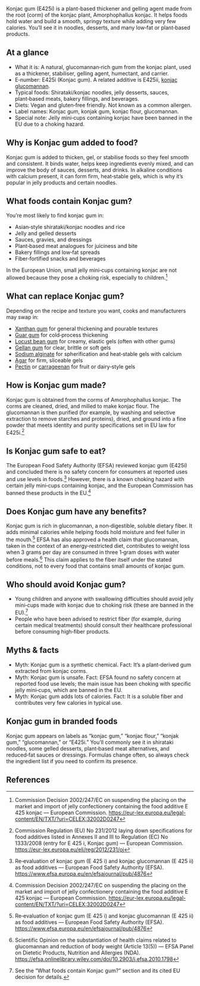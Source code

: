 Konjac gum (E425i) is a plant-based thickener and gelling agent made from the root (corm) of the konjac plant, Amorphophallus konjac. It helps foods hold water and build a smooth, springy texture while adding very few calories. You’ll see it in noodles, desserts, and many low‑fat or plant‑based products.

<!--more-->

## At a glance
- What it is: A natural, glucomannan‑rich gum from the konjac plant, used as a thickener, stabiliser, gelling agent, humectant, and carrier.
- E‑number: E425i (Konjac gum). A related additive is E425ii, [konjac glucomannan](/e425ii-konjac-glucomannan).
- Typical foods: Shirataki/konjac noodles, jelly desserts, sauces, plant‑based meats, bakery fillings, and beverages.
- Diets: Vegan and gluten‑free friendly. Not known as a common allergen.
- Label names: Konjac gum, konjak gum, konjac flour, glucomannan.
- Special note: Jelly mini‑cups containing konjac have been banned in the EU due to a choking hazard.

## Why is Konjac gum added to food?
Konjac gum is added to thicken, gel, or stabilise foods so they feel smooth and consistent. It binds water, helps keep ingredients evenly mixed, and can improve the body of sauces, desserts, and drinks. In alkaline conditions with calcium present, it can form firm, heat‑stable gels, which is why it’s popular in jelly products and certain noodles.

## What foods contain Konjac gum?
You’re most likely to find konjac gum in:
- Asian‑style shirataki/konjac noodles and rice
- Jelly and gelled desserts
- Sauces, gravies, and dressings
- Plant‑based meat analogues for juiciness and bite
- Bakery fillings and low‑fat spreads
- Fiber‑fortified snacks and beverages

In the European Union, small jelly mini‑cups containing konjac are not allowed because they pose a choking risk, especially to children.[^2]

## What can replace Konjac gum?
Depending on the recipe and texture you want, cooks and manufacturers may swap in:
- [Xanthan gum](/e415-xanthan-gum) for general thickening and pourable textures
- [Guar gum](/e412-guar-gum) for cold‑process thickening
- [Locust bean gum](/e410-locust-bean-gum) for creamy, elastic gels (often with other gums)
- [Gellan gum](/e418-gellan-gum) for clear, brittle or soft gels
- [Sodium alginate](/e401-sodium-alginate) for spherification and heat‑stable gels with calcium
- [Agar](/e406-agar) for firm, sliceable gels
- [Pectin](/e440a-pectin) or [carrageenan](/e407-carrageenan) for fruit or dairy‑style gels

## How is Konjac gum made?
Konjac gum is obtained from the corms of Amorphophallus konjac. The corms are cleaned, dried, and milled to make konjac flour. The glucomannan is then purified (for example, by washing and selective extraction to remove starches and proteins), dried, and ground into a fine powder that meets identity and purity specifications set in EU law for E425i.[^3]

## Is Konjac gum safe to eat?
The European Food Safety Authority (EFSA) reviewed konjac gum (E425i) and concluded there is no safety concern for consumers at reported uses and use levels in foods.[^1] However, there is a known choking hazard with certain jelly mini‑cups containing konjac, and the European Commission has banned these products in the EU.[^2]

## Does Konjac gum have any benefits?
Konjac gum is rich in glucomannan, a non‑digestible, soluble dietary fiber. It adds minimal calories while helping foods hold moisture and feel fuller in the mouth.[^1] EFSA has also approved a health claim that glucomannan, taken in the context of an energy‑restricted diet, contributes to weight loss when 3 grams per day are consumed in three 1‑gram doses with water before meals.[^5] This claim applies to the fiber itself under the stated conditions, not to every food that contains small amounts of konjac gum.

## Who should avoid Konjac gum?
- Young children and anyone with swallowing difficulties should avoid jelly mini‑cups made with konjac due to choking risk (these are banned in the EU).[^\*]
- People who have been advised to restrict fiber (for example, during certain medical treatments) should consult their healthcare professional before consuming high‑fiber products.

[^\*]: See the “What foods contain Konjac gum?” section and its cited EU decision for details.

## Myths & facts
- Myth: Konjac gum is a synthetic chemical. Fact: It’s a plant‑derived gum extracted from konjac corms.
- Myth: Konjac gum is unsafe. Fact: EFSA found no safety concern at reported food use levels; the main issue has been choking with specific jelly mini‑cups, which are banned in the EU.
- Myth: Konjac gum adds lots of calories. Fact: It is a soluble fiber and contributes very few calories in typical use.

## Konjac gum in branded foods
Konjac gum appears on labels as “konjac gum,” “konjac flour,” “konjak gum,” “glucomannan,” or “E425i.” You’ll commonly see it in shirataki noodles, some gelled desserts, plant‑based meat alternatives, and reduced‑fat sauces or dressings. Formulas change often, so always check the ingredient list if you need to confirm its presence.

## References
[^1]: Re‐evaluation of konjac gum (E 425 i) and konjac glucomannan (E 425 ii) as food additives — European Food Safety Authority (EFSA). https://www.efsa.europa.eu/en/efsajournal/pub/4876
[^2]: Commission Decision 2002/247/EC on suspending the placing on the market and import of jelly confectionery containing the food additive E 425 konjac — European Commission. https://eur-lex.europa.eu/legal-content/EN/TXT/?uri=CELEX:32002D0247
[^3]: Commission Regulation (EU) No 231/2012 laying down specifications for food additives listed in Annexes II and III to Regulation (EC) No 1333/2008 (entry for E 425 i, Konjac gum) — European Commission. https://eur-lex.europa.eu/eli/reg/2012/231/oj
[^5]: Scientific Opinion on the substantiation of health claims related to glucomannan and reduction of body weight (Article 13(5)) — EFSA Panel on Dietetic Products, Nutrition and Allergies (NDA). https://efsa.onlinelibrary.wiley.com/doi/10.2903/j.efsa.2010.1798
